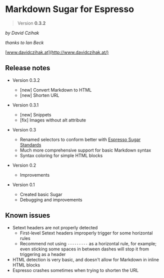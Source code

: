 # Markdown Sugar for Espresso

> Version __0.3.2__

_by David Czihak_

_thanks to Ian Beck_

[www.davidczihak.at](http://www.davidczihak.at/)

## Release notes

- Version 0.3.2
	- [new] Convert Markdown to HTML
	- [new] Shorten URL
- Version 0.3.1
	- [new] Snippets
	- [fix] Images without alt attribute
- Version 0.3
	- Renamed selectors to conform better with [Espresso Sugar Standards][1]
	- Much more comprehensive support for basic Markdown syntax
	- Syntax coloring for simple HTML blocks
- Version 0.2
	- Improvements
- Version 0.1
	- Created basic Sugar  
	- Debugging and improvements

   [1]: http://github.com/elliottcable/espresso-sugar-standard/

## Known issues

- Setext headers are not properly detected
	- First-level Setext headers improperly trigger for some horizontal rules
	- Recommend not using `---------` as a horizontal rule, for example; even sticking some spaces in between dashes will stop it from triggering as a header
- HTML detection is very basic, and doesn't allow for Markdown in inline HTML blocks
- Espresso crashes sometimes when trying to shorten the URL